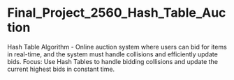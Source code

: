 # Final_Project_2560_Hash_Table_Auction
Hash Table Algorithm - Online auction system where users can bid for items in real-time, and the system must handle collisions and efficiently update bids.
Focus: Use Hash Tables to handle bidding collisions and update the current highest bids in constant time.
